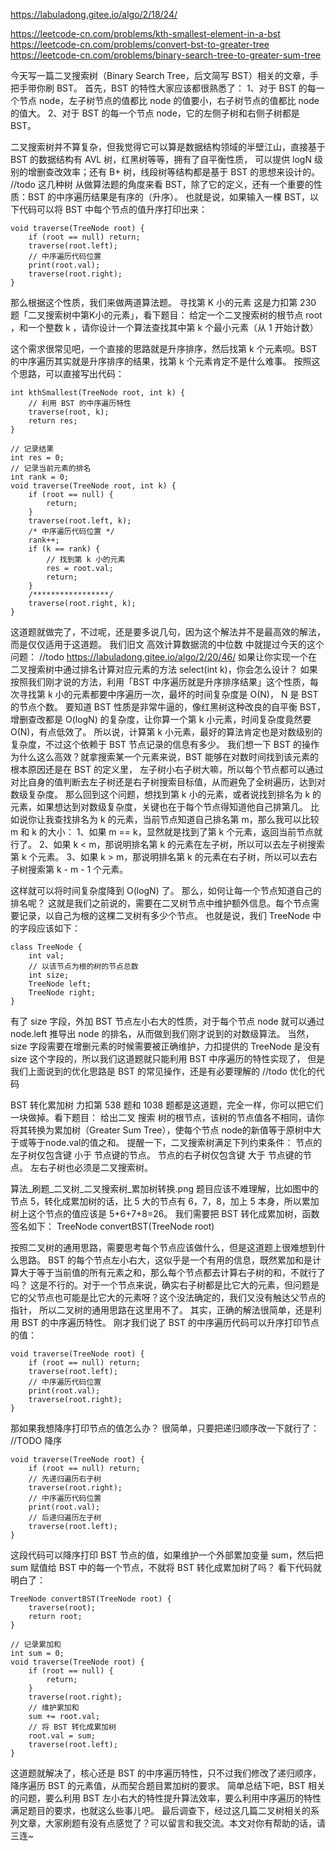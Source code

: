 https://labuladong.gitee.io/algo/2/18/24/

https://leetcode-cn.com/problems/kth-smallest-element-in-a-bst
https://leetcode-cn.com/problems/convert-bst-to-greater-tree
https://leetcode-cn.com/problems/binary-search-tree-to-greater-sum-tree


今天写一篇二叉搜索树（Binary Search Tree，后文简写 BST）相关的文章，手把手带你刷 BST。
首先，BST 的特性大家应该都很熟悉了：
1、对于 BST 的每一个节点 node，左子树节点的值都比 node 的值要小，右子树节点的值都比 node 的值大。
2、对于 BST 的每一个节点 node，它的左侧子树和右侧子树都是 BST。

二叉搜索树并不算复杂，但我觉得它可以算是数据结构领域的半壁江山，直接基于 BST 的数据结构有 AVL 树，红黑树等等，拥有了自平衡性质，
  可以提供 logN 级别的增删查改效率；还有 B+ 树，线段树等结构都是基于 BST 的思想来设计的。
//todo 这几种树
从做算法题的角度来看 BST，除了它的定义，还有一个重要的性质：BST 的中序遍历结果是有序的（升序）。
也就是说，如果输入一棵 BST，以下代码可以将 BST 中每个节点的值升序打印出来：
```
void traverse(TreeNode root) {
    if (root == null) return;
    traverse(root.left);
    // 中序遍历代码位置
    print(root.val);
    traverse(root.right);
}
```


那么根据这个性质，我们来做两道算法题。
寻找第 K 小的元素
这是力扣第 230 题「二叉搜索树中第K小的元素」，看下题目：
给定一个二叉搜索树的根节点 root ，和一个整数 k ，请你设计一个算法查找其中第 k 个最小元素（从 1 开始计数）


这个需求很常见吧，一个直接的思路就是升序排序，然后找第 k 个元素呗。BST 的中序遍历其实就是升序排序的结果，找第 k 个元素肯定不是什么难事。
按照这个思路，可以直接写出代码：
```
int kthSmallest(TreeNode root, int k) {
    // 利用 BST 的中序遍历特性
    traverse(root, k);
    return res;
}

// 记录结果
int res = 0;
// 记录当前元素的排名
int rank = 0;
void traverse(TreeNode root, int k) {
    if (root == null) {
        return;
    }
    traverse(root.left, k);
    /* 中序遍历代码位置 */
    rank++;
    if (k == rank) {
        // 找到第 k 小的元素
        res = root.val;
        return;
    }
    /*****************/
    traverse(root.right, k);
}
```

这道题就做完了，不过呢，还是要多说几句，因为这个解法并不是最高效的解法，而是仅仅适用于这道题。
我们旧文 高效计算数据流的中位数 中就提过今天的这个问题：
//todo https://labuladong.gitee.io/algo/2/20/46/
如果让你实现一个在二叉搜索树中通过排名计算对应元素的方法 select(int k)，你会怎么设计？
如果按照我们刚才说的方法，利用「BST 中序遍历就是升序排序结果」这个性质，每次寻找第 k 小的元素都要中序遍历一次，最坏的时间复杂度是 O(N)，
  N 是 BST 的节点个数。
要知道 BST 性质是非常牛逼的，像红黑树这种改良的自平衡 BST，增删查改都是 O(logN) 的复杂度，让你算一个第 k 小元素，时间复杂度竟然要 O(N)，有点低效了。
所以说，计算第 k 小元素，最好的算法肯定也是对数级别的复杂度，不过这个依赖于 BST 节点记录的信息有多少。
我们想一下 BST 的操作为什么这么高效？就拿搜索某一个元素来说，BST 能够在对数时间找到该元素的根本原因还是在 BST 的定义里，
  左子树小右子树大嘛，所以每个节点都可以通过对比自身的值判断去左子树还是右子树搜索目标值，从而避免了全树遍历，达到对数级复杂度。
那么回到这个问题，想找到第 k 小的元素，或者说找到排名为 k 的元素，如果想达到对数级复杂度，关键也在于每个节点得知道他自己排第几。
比如说你让我查找排名为 k 的元素，当前节点知道自己排名第 m，那么我可以比较 m 和 k 的大小：
1、如果 m == k，显然就是找到了第 k 个元素，返回当前节点就行了。
2、如果 k < m，那说明排名第 k 的元素在左子树，所以可以去左子树搜索第 k 个元素。
3、如果 k > m，那说明排名第 k 的元素在右子树，所以可以去右子树搜索第 k - m - 1 个元素。

这样就可以将时间复杂度降到 O(logN) 了。
那么，如何让每一个节点知道自己的排名呢？
这就是我们之前说的，需要在二叉树节点中维护额外信息。每个节点需要记录，以自己为根的这棵二叉树有多少个节点。
也就是说，我们 TreeNode 中的字段应该如下：
```
class TreeNode {
    int val;
    // 以该节点为根的树的节点总数
    int size;
    TreeNode left;
    TreeNode right;
}
```
有了 size 字段，外加 BST 节点左小右大的性质，对于每个节点 node 就可以通过 node.left 推导出 node 的排名，从而做到我们刚才说到的对数级算法。
当然，size 字段需要在增删元素的时候需要被正确维护，力扣提供的 TreeNode 是没有 size 这个字段的，所以我们这道题就只能利用 BST 中序遍历的特性实现了，
  但是我们上面说到的优化思路是 BST 的常见操作，还是有必要理解的
//todo 优化的代码


BST 转化累加树
力扣第 538 题和 1038 题都是这道题，完全一样，你可以把它们一块做掉。看下题目：
给出二叉 搜索 树的根节点，该树的节点值各不相同，请你将其转换为累加树（Greater Sum Tree），使每个节点 node的新值等于原树中大于或等于node.val的值之和。
提醒一下，二叉搜索树满足下列约束条件：
节点的左子树仅包含键 小于 节点键的节点。
节点的右子树仅包含键 大于 节点键的节点。
左右子树也必须是二叉搜索树。

算法_刷题_二叉树_二叉搜索树_累加树转换.png
题目应该不难理解，比如图中的节点 5，转化成累加树的话，比 5 大的节点有 6，7，8，加上 5 本身，所以累加树上这个节点的值应该是 5+6+7+8=26。
我们需要把 BST 转化成累加树，函数签名如下：
TreeNode convertBST(TreeNode root)


按照二叉树的通用思路，需要思考每个节点应该做什么，但是这道题上很难想到什么思路。
BST 的每个节点左小右大，这似乎是一个有用的信息，既然累加和是计算大于等于当前值的所有元素之和，那么每个节点都去计算右子树的和，不就行了吗？
这是不行的。对于一个节点来说，确实右子树都是比它大的元素，但问题是它的父节点也可能是比它大的元素呀？这个没法确定的，我们又没有触达父节点的指针，
  所以二叉树的通用思路在这里用不了。
其实，正确的解法很简单，还是利用 BST 的中序遍历特性。
刚才我们说了 BST 的中序遍历代码可以升序打印节点的值：
```
void traverse(TreeNode root) {
    if (root == null) return;
    traverse(root.left);
    // 中序遍历代码位置
    print(root.val);
    traverse(root.right);
}
```

那如果我想降序打印节点的值怎么办？
很简单，只要把递归顺序改一下就行了：   //TODO 降序
```
void traverse(TreeNode root) {
    if (root == null) return;
    // 先递归遍历右子树
    traverse(root.right);
    // 中序遍历代码位置
    print(root.val);
    // 后递归遍历左子树
    traverse(root.left);
}
```

这段代码可以降序打印 BST 节点的值，如果维护一个外部累加变量 sum，然后把 sum 赋值给 BST 中的每一个节点，不就将 BST 转化成累加树了吗？
看下代码就明白了：
```
TreeNode convertBST(TreeNode root) {
    traverse(root);
    return root;
}

// 记录累加和
int sum = 0;
void traverse(TreeNode root) {
    if (root == null) {
        return;
    }
    traverse(root.right);
    // 维护累加和
    sum += root.val;
    // 将 BST 转化成累加树
    root.val = sum;
    traverse(root.left);
}
```

这道题就解决了，核心还是 BST 的中序遍历特性，只不过我们修改了递归顺序，降序遍历 BST 的元素值，从而契合题目累加树的要求。
简单总结下吧，BST 相关的问题，要么利用 BST 左小右大的特性提升算法效率，要么利用中序遍历的特性满足题目的要求，也就这么些事儿吧。
最后调查下，经过这几篇二叉树相关的系列文章，大家刷题有没有点感觉了？可以留言和我交流。本文对你有帮助的话，请三连~